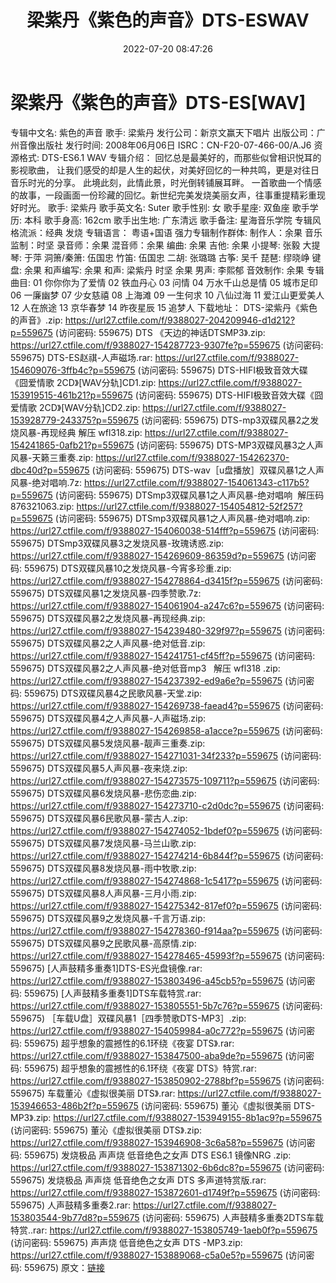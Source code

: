 ﻿---
title: 梁紫丹《紫色的声音》DTS-ESWAV
date: 2022-07-20 08:47:26
categories: DTS多声道制作
tags: 华语中文
---
# 梁紫丹《紫色的声音》DTS-ES[WAV]

专辑中文名: 紫色的声音
歌手:
梁紫丹
发行公司：新京文赢天下唱片
出版公司：广州音像出版社
发行时间:
2008年06月06日
ISRC：CN-F20-07-466-00/A.J6
资源格式:
DTS-ES6.1
WAV
专辑介绍：
回忆总是最美好的，而那些似曾相识悦耳的影视歌曲，
让我们感受的却是人生的起伏，对美好回忆的一种共鸣，更是对往日音乐时光的分享。
此境此刻，此情此景，时光倒转铺展耳畔。
一首歌曲一个情感的故事，一段画面一份珍藏的回忆。新世纪完美发烧美丽女声，往事重提精彩重现好时光。
歌手:
梁紫丹
歌手英文名:
Suter
歌手性别:
女
歌手星座:
双鱼座
歌手学历:
本科
歌手身高:
162cm
歌手出生地: 广东清远
歌手备注:
星海音乐学院
专辑风格流派：经典
发烧
专辑语言：
粤语+国语
强力专辑制作群体:
制作人：余果
音乐监制：时坚
录音师：余果
混音师：余果
编曲:
余果
吉他:
余果
小提琴:
张毅
大提琴:
于萍
洞箫/秦箫:
伍国忠
竹笛:
伍国忠
二胡:
张璐璐
古筝:
吴千
琵琶:
缪晓峥
键盘:
余果
和声编写:
余果
和声: 梁紫丹 时坚
余果
男声:
李熙郁
音效制作:
余果
专辑曲目:
01 你你你为了爱情
02 铁血丹心
03 问情
04 万水千山总是情
05 城市足印
06 一廉幽梦
07 少女慈禧
08 上海滩
09 一生何求
10 八仙过海
11 爱江山更爱美人
12 人在旅途
13 京华春梦
14 昨夜星辰
15 追梦人
下载地址：
DTS-梁紫丹《紫色的声音》.zip: https://url27.ctfile.com/f/9388027-204209946-d1d212?p=559675
(访问密码: 559675)
DTS 《天边的神话DTSMP3》.zip: https://url27.ctfile.com/f/9388027-154287723-9307fe?p=559675
(访问密码: 559675)
DTS-ES赵祺-人声磁场.rar: https://url27.ctfile.com/f/9388027-154609076-3ffb4c?p=559675
(访问密码: 559675)
DTS-HIFI极致音效大碟《囧爱情歌 2CD》[WAV分轨]CD1.zip: https://url27.ctfile.com/f/9388027-153919515-461b21?p=559675
(访问密码: 559675)
DTS-HIFI极致音效大碟《囧爱情歌 2CD》[WAV分轨]CD2.zip: https://url27.ctfile.com/f/9388027-153928779-243375?p=559675
(访问密码: 559675)
DTS-mp3双碟风暴2之发烧风暴-再现经典 解压 wfl318.zip: https://url27.ctfile.com/f/9388027-154241865-0afb21?p=559675
(访问密码: 559675)
DTS-MP3双碟风暴3之人声风暴-天籁三重奏.zip: https://url27.ctfile.com/f/9388027-154262370-dbc40d?p=559675
(访问密码: 559675)
DTS-wav［u盘播放］双碟风暴1之人声风暴-绝对唱响.7z: https://url27.ctfile.com/f/9388027-154061343-c117b5?p=559675
(访问密码: 559675)
DTSmp3双碟风暴1之人声风暴-绝对唱响  解压码 876321063.zip: https://url27.ctfile.com/f/9388027-154054812-52f257?p=559675
(访问密码: 559675)
DTSmp3双碟风暴1之人声风暴-绝对唱响.zip: https://url27.ctfile.com/f/9388027-154060038-514fff?p=559675
(访问密码: 559675)
DTSmp3双碟风暴3之发烧风暴-玫瑰诱惑.zip: https://url27.ctfile.com/f/9388027-154269609-86359d?p=559675
(访问密码: 559675)
DTS双碟风暴10之发烧风暴-今宵多珍重.zip: https://url27.ctfile.com/f/9388027-154278864-d3415f?p=559675
(访问密码: 559675)
DTS双碟风暴1之发烧风暴-四季赞歌.7z: https://url27.ctfile.com/f/9388027-154061904-a247c6?p=559675
(访问密码: 559675)
DTS双碟风暴2之发烧风暴-再现经典.zip: https://url27.ctfile.com/f/9388027-154239480-329f97?p=559675
(访问密码: 559675)
DTS双碟风暴2之人声风暴-绝对低音.zip: https://url27.ctfile.com/f/9388027-154241751-cf45ff?p=559675
(访问密码: 559675)
DTS双碟风暴2之人声风暴-绝对低音mp3   解压 wfl318
.zip: https://url27.ctfile.com/f/9388027-154237392-ed9a6e?p=559675
(访问密码: 559675)
DTS双碟风暴4之民歌风暴-天堂.zip: https://url27.ctfile.com/f/9388027-154269738-faead4?p=559675
(访问密码: 559675)
DTS双碟风暴4之人声风暴-人声磁场.zip: https://url27.ctfile.com/f/9388027-154269858-a1acce?p=559675
(访问密码: 559675)
DTS双碟风暴5发烧风暴-靓声三重奏.zip: https://url27.ctfile.com/f/9388027-154271031-34f233?p=559675
(访问密码: 559675)
DTS双碟风暴5人声风暴-夜来烧.zip: https://url27.ctfile.com/f/9388027-154273575-109711?p=559675
(访问密码: 559675)
DTS双碟风暴6发烧风暴-悲伤恋曲.zip: https://url27.ctfile.com/f/9388027-154273710-c2d0dc?p=559675
(访问密码: 559675)
DTS双碟风暴6民歌风暴-蒙古人.zip: https://url27.ctfile.com/f/9388027-154274052-1bdef0?p=559675
(访问密码: 559675)
DTS双碟风暴7发烧风暴-马兰山歌.zip: https://url27.ctfile.com/f/9388027-154274214-6b844f?p=559675
(访问密码: 559675)
DTS双碟风暴8发烧风暴-雨中牧歌.zip: https://url27.ctfile.com/f/9388027-154274868-1c5417?p=559675
(访问密码: 559675)
DTS双碟风暴8人声风暴-三月小雨.zip: https://url27.ctfile.com/f/9388027-154275342-817ef0?p=559675
(访问密码: 559675)
DTS双碟风暴9之发烧风暴-千言万语.zip: https://url27.ctfile.com/f/9388027-154278360-f914aa?p=559675
(访问密码: 559675)
DTS双碟风暴9之民歌风暴-高原情.zip: https://url27.ctfile.com/f/9388027-154278465-45993f?p=559675
(访问密码: 559675)
[人声鼓精多重奏1]DTS-ES光盘镜像.rar: https://url27.ctfile.com/f/9388027-153803496-a45cb5?p=559675
(访问密码: 559675)
[人声鼓精多重奏1]DTS车载特赏.rar: https://url27.ctfile.com/f/9388027-153805551-5b7c76?p=559675
(访问密码: 559675)
［车载U盘］双碟风暴1［四季赞歌DTS-MP3］.zip: https://url27.ctfile.com/f/9388027-154059984-a0c772?p=559675
(访问密码: 559675)
超乎想象的震撼性的6.1环绕《夜宴 DTS》.rar: https://url27.ctfile.com/f/9388027-153847500-aba9de?p=559675
(访问密码: 559675)
超乎想象的震撼性的6.1环绕《夜宴 DTS》特赏.rar: https://url27.ctfile.com/f/9388027-153850902-2788bf?p=559675
(访问密码: 559675)
车载董沁《虚拟很美丽 DTS》.rar: https://url27.ctfile.com/f/9388027-153946653-486b2f?p=559675
(访问密码: 559675)
董沁《虚拟很美丽 DTS-MP3》.zip: https://url27.ctfile.com/f/9388027-153949155-8b1ac9?p=559675
(访问密码: 559675)
董沁《虚拟很美丽 DTS》.zip: https://url27.ctfile.com/f/9388027-153946908-3c6a58?p=559675
(访问密码: 559675)
发烧极品 声声烧 低音绝色之女声 DTS ES6.1 镜像NRG .zip: https://url27.ctfile.com/f/9388027-153871302-6b6dc8?p=559675
(访问密码: 559675)
发烧极品 声声烧 低音绝色之女声 DTS 多声道特赏版.rar: https://url27.ctfile.com/f/9388027-153872601-d1749f?p=559675
(访问密码: 559675)
人声鼓精多重奏2.rar: https://url27.ctfile.com/f/9388027-153803544-9b77d8?p=559675
(访问密码: 559675)
人声鼓精多重奏2DTS车载特赏..rar: https://url27.ctfile.com/f/9388027-153805749-1aeb0f?p=559675
(访问密码: 559675)
声声烧 低音绝色之女声 DTS -MP3.zip: https://url27.ctfile.com/f/9388027-153889068-c5a0e5?p=559675
(访问密码: 559675)
原文：[链接](https://blog.sina.com.cn/s/blog_1647c7e7601030ygf.html)